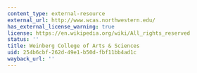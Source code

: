 ```yaml
---
content_type: external-resource
external_url: http://www.wcas.northwestern.edu/
has_external_license_warning: true
license: https://en.wikipedia.org/wiki/All_rights_reserved
status: ''
title: Weinberg College of Arts & Sciences
uid: 254b6cbf-262d-49e1-b50d-fbf11bb4ad1c
wayback_url: ''
---
```


